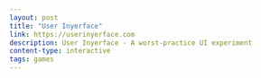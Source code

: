 ```yaml
---
layout: post
title: "User Inyerface"
link: https://userinyerface.com
description: User Inyerface - A worst-practice UI experiment
content-type: interactive
tags: games
---
```

